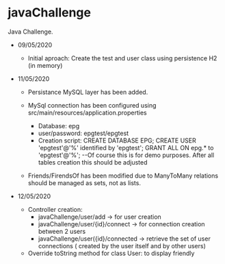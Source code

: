 # javaChallenge
Java Challenge.   

* 09/05/2020
	- Initial aproach: Create the test and user class using persistence H2 (in memory)
	
* 11/05/2020
	- Persistance MySQL layer has been added.
	- MySql connection has been configured using src/main/resources/application.properties
		+ Database: epg
		+ user/password: epgtest/epgtest
		+ Creation script:
			CREATE DATABASE EPG;
			CREATE USER 'epgtest'@'%' identified by 'epgtest';
			GRANT ALL ON epg.* to 'epgtest'@'%'; --Of course this is for demo purposes.  After all tables creation this should be adjusted
			
    - Friends/FirendsOf has been modified due to ManyToMany relations should be managed as sets, not as lists. 	
	
* 12/05/2020
	- Controller creation:
		* javaChallenge/user/add -> for user creation
		* javaChallenge/user/{id}/connect -> for connection creation between 2 users
		* javaChallenge/user({id}/connected -> retrieve the set of user connections ( created by the user itself and by other users)
	- Override toString method for class User: to display friendly